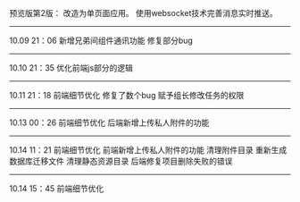 预览版第2版：
    改造为单页面应用。
    使用websocket技术完善消息实时推送。
    
----------------------------------

10.09 21：06
    新增兄弟间组件通讯功能
    修复部分bug

----------------------------------

10.10 21：35
    优化前端js部分的逻辑

----------------------------------

10.11 21：18
    前端细节优化
    修复了数个bug
    赋予组长修改任务的权限

----------------------------------

10.13 00：26
    前端细节优化
    后端新增上传私人附件的功能

----------------------------------

10.14 11：21
    前端细节优化
    前端新增上传私人附件的功能
    清理附件目录
    重新生成数据库迁移文件
    清理静态资源目录
    后端修复项目删除失败的错误

----------------------------------

10.14 15：45
    前端细节优化

    